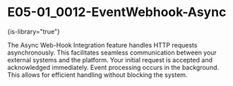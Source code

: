 # E05-01_0012-EventWebhook-Async

{is-library="true"}

<snippet id="E05-01_0012-EventWebhook-Async_snippet">



The Async Web-Hook Integration feature handles HTTP requests asynchronously. This facilitates seamless communication between your external systems and the platform. Your initial request is accepted and acknowledged immediately. Event processing occurs in the background. This allows for efficient handling without blocking the system.


</snippet>